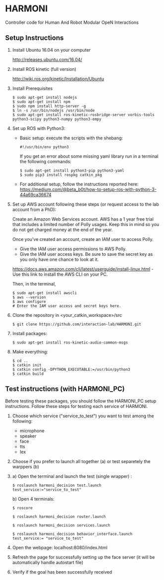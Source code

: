 # HARMONI
Controller code for Human And Robot Modular OpeN Interactions

## Setup Instructions

1. Install Ubuntu 16.04 on your computer

    http://releases.ubuntu.com/16.04/

2. Install ROS kinetic (full version)

    http://wiki.ros.org/kinetic/Installation/Ubuntu

3. Install Prerequisites
    ~~~~
    $ sudo apt-get install nodejs
    $ sudo apt-get install npm
    $ sudo npm install http-server -g
    $ ln -s /usr/bin/nodejs /usr/bin/node
    $ sudo apt-get install ros-kinetic-rosbridge-server vorbis-tools python3-scipy python3-numpy python3-empy
    ~~~~

4. Set up ROS with Python3:
    - Basic setup: execute the scripts with the shebang:
       ~~~~
       #!/usr/bin/env python3
       ~~~~
        If you get an error about some missing yaml library run in a terminal the following commands:
        ~~~~
        $ sudo apt-get install python3-pip python3-yaml
        $ sudo pip3 install rospkg catkin_pkg
        ~~~~
    - For additional setup, follow the instructions reported here:
        https://medium.com/@beta_b0t/how-to-setup-ros-with-python-3-44a69ca36674


5. Set up AWS account following these steps (or request access to the lab account from a PhD): 

    Create an Amazon Web Services account. AWS has a 1 year free trial that includes a limited number of Polly usages.
    Keep this in mind so you do not get charged money at the end of the year.

    Once you've created an account, create an IAM user to access Polly.

      * Give the IAM user access permissions to AWS Polly.
      * Give the IAM user access keys. Be sure to save the secret key as you only have one chance to look at it.
      
    https://docs.aws.amazon.com/cli/latest/userguide/install-linux.html - Use this link to install the AWS CLI on your PC.
    
    Then, in the terminal,
    ~~~~
    $ sudo apt-get install awscli
    $ aws --version
    $ aws configure
    # Enter the IAM user access and secret keys here.
    ~~~~

6. Clone the repository in <your_catkin_workspace>/src

    ~~~~
    $ git clone https://github.com/interaction-lab/HARMONI.git 
    ~~~~

7. Install packages:
    ~~~~
    $ sudo apt-get install ros-kinetic-audio-common-msgs
    ~~~~

8. Make everything:

    ~~~~
    $ cd ..
    $ catkin init 
    $ catkin config -DPYTHON_EXECUTABLE:=/usr/bin/python3
    $ catkin build 
    ~~~~

## Test instructions (with HARMONI_PC)
Before testing these packages, you should follow the HARMONI_PC setup instructions.
Follow these steps for testing each service of HARMONI.
1. Choose which service ("service_to_test") you want to test among the following:
    - microphone
    - speaker
    - face
    - tts
    - lex
2. Choose if you prefer to launch all together (a) or test separetely the warppers (b)
3.  a) Open the terminal and launch the test (single wrapper) :
    ~~~~
    $ roslaunch harmoni_decision test.launch test_service:="service_to_test"
    ~~~~

    b) Open 4 terminals:
    ~~~~
    $ roscore
    ~~~~
    ~~~~
    $ roslaunch harmoni_decision router.launch
    ~~~~
    ~~~~
    $ roslaunch harmoni_decision services.launch
    ~~~~
    ~~~~
    $ roslaunch harmoni_decision behavior_interface.launch test_service:= "service_to_test"
    ~~~~
2. Open the  webpage:
    localhost:8080/index.html 
3. Refresh the page for successfully setting up the face server (it will be automatically handle autostart file)
4. Verify if the goal has been successfully received


